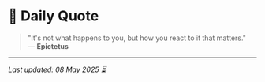 # 📜 Daily Quote

> "It's not what happens to you, but how you react to it that matters."  
> — **Epictetus**

---

_Last updated: 08 May 2025 ⏳_
